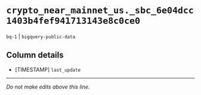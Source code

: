 # `crypto_near_mainnet_us._sbc_6e04dcc1403b4fef941713143e8c0ce0`
`bq-1` | `bigquery-public-data`

## Column details
* [TIMESTAMP] `last_update`

-------------------------------------------------------------------------------
*Do not make edits above this line.*
